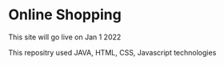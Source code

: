 # Online Shopping

This site will go live on Jan 1 2022

This repositry used JAVA, HTML, CSS, Javascript technologies

